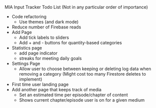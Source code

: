 MIA Input Tracker Todo List (Not in any particular order of importance)

- Code refactoring
    - Use themes (and dark mode)
- Reduce number of Firebase reads
- Add Page
    - Add tick labels to sliders
    - Add + and - buttons for quantity-based categories
- Statistics page
    - add page indicator
    - streaks for meeting daily goals
- Settings Page
    - Allow user to choose between keeping or deleting log data when removing a category (Might cost too many Firestore deletes to implement)
- First time user landing page
- Add another page that keeps track of media
    - Set an estimated time per episode/chapter of content
    - Shows current chapter/episode user is on for a given medium
  
